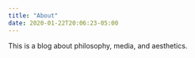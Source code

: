 ```yaml
---
title: "About"
date: 2020-01-22T20:06:23-05:00
---
```


This is a blog about philosophy, media, and aesthetics.